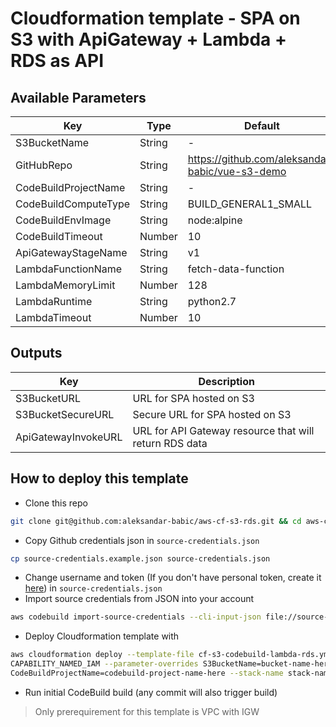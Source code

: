 # Cloudformation template - SPA on S3 with ApiGateway + Lambda + RDS as API

## Available Parameters
|Key|Type|Default|
|--|--|--|
| S3BucketName | String | - |
| GitHubRepo | String | https://github.com/aleksandar-babic/vue-s3-demo |
| CodeBuildProjectName | String | - |
| CodeBuildComputeType | String | BUILD_GENERAL1_SMALL |
| CodeBuildEnvImage | String | node:alpine |
| CodeBuildTimeout | Number | 10 |
| ApiGatewayStageName | String | v1 |
| LambdaFunctionName | String | fetch-data-function |
| LambdaMemoryLimit | Number | 128 |
| LambdaRuntime | String | python2.7 |
| LambdaTimeout | Number | 10 |

## Outputs

|Key|Description|
|--|--|
| S3BucketURL | URL for SPA hosted on S3 |
| S3BucketSecureURL | Secure URL for SPA hosted on S3 |
| ApiGatewayInvokeURL | URL for API Gateway resource that will return RDS data |


## How to deploy this template
- Clone this repo
```bash
git clone git@github.com:aleksandar-babic/aws-cf-s3-rds.git && cd aws-cf-s3-rds
```
- Copy Github credentials json in `source-credentials.json`
```bash
cp source-credentials.example.json source-credentials.json
```
- Change username and token (If you don't have personal token, create it [here](https://help.github.com/en/articles/creating-a-personal-access-token-for-the-command-line)) in `source-credentials.json`
-  Import source credentials from JSON into your account
```bash
aws codebuild import-source-credentials --cli-input-json file://source-credentials.json
```
- Deploy Cloudformation template with
```bash
aws cloudformation deploy --template-file cf-s3-codebuild-lambda-rds.yml --capabilities \
CAPABILITY_NAMED_IAM --parameter-overrides S3BucketName=bucket-name-here \
CodeBuildProjectName=codebuild-project-name-here --stack-name stack-name-here
```
- Run initial CodeBuild build (any commit will also trigger build)
> Only prerequirement for this template is VPC with IGW
